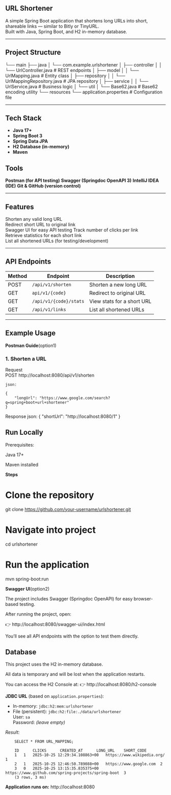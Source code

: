 ## URL Shortener

A simple Spring Boot application that shortens long URLs into short, shareable links — similar to Bitly or TinyURL.  
Built with Java, Spring Boot, and H2 in-memory database.

---

## Project Structure


└── main
├── java
│ └── com.example.urlshortener
│ ├── controller
│ │ └── UrlController.java # REST endpoints
│ ├── model 
│ │ └── UrlMapping.java # Entity class
│ ├── repository
│ │ └── UrlMappingRepository.java # JPA repository
│ ├── service
│ │ └── UrlService.java # Business logic
│ └── util
│ └── Base62.java # Base62 encoding utility
└── resources
└── application.properties # Configuration file


---

## Tech Stack

- **Java 17+**
- **Spring Boot 3**
- **Spring Data JPA**
- **H2 Database (in-memory)**
- **Maven**

## Tools
**Postman (for API testing)**
**Swagger (Springdoc OpenAPI 3)**
**IntelliJ IDEA (IDE)**
**Git & GitHub (version control)**


---

##  Features

 Shorten any valid long URL  
 Redirect short URL to original link  
 Swagger UI for easy API testing
 Track number of clicks per link  
 Retrieve statistics for each short link  
 List all shortened URLs (for testing/development)

---

##  API Endpoints

| Method  | Endpoint               | Description                |
|---------|------------------------|----------------------------|
| POST    | `/api/v1/shorten`      | Shorten a new long URL     |
| GET     | `api/v1/{code}`        | Redirect to original URL   |
| GET     | `/api/v1/{code}/stats` | View stats for a short URL |
| GET     | `/api/v1/links`        | List all shortened URLs    |
---

## Example Usage
**Postman Guide**(option1)

###  1. Shorten a URL
Request  
    POST http://localhost:8080/api/v1/shorten

    json:

    {
        "longUrl": "https://www.google.com/search?q=spring+boot+url+shortener"
    }
Response
    json:
    {
    "shortUrl": "http://localhost:8080/1"
    }

## Run Locally

Prerequisites:

Java 17+

Maven installed

**Steps**
# Clone the repository
git clone https://github.com/your-username/urlshortener.git

# Navigate into project
cd urlshortener

# Run the application
mvn spring-boot:run


**Swagger UI**(option2)

The project includes Swagger (Springdoc OpenAPI) for easy browser-based testing.

After running the project, open:

👉 http://localhost:8080/swagger-ui/index.html

You’ll see all API endpoints with the option to test them directly.

## Database

This project uses the H2 in-memory database.

All data is temporary and will be lost when the application restarts.

You can access the H2 Console at:
👉 http://localhost:8080/h2-console

**JDBC URL** (based on `application.properties`):
- In-memory: `jdbc:h2:mem:urlshortener`
- File (persistent): `jdbc:h2:file:./data/urlshortener`  
  User: `sa`  
  Password: *(leave empty)*
 
_Result:_
        
        SELECT * FROM URL_MAPPING;

        ID  	CLICKS  	CREATED_AT  	LONG_URL  	SHORT_CODE  
        1	1	2025-10-25 12:29:34.108863+00	https://www.wikipedia.org/	1
        2	1	2025-10-25 12:46:50.789088+00	https://www.google.com	2
        3	0	2025-10-25 13:15:35.835375+00	https://www.github.com/spring-projects/spring-boot	3
        (3 rows, 3 ms)


**Application runs on:**
 http://localhost:8080